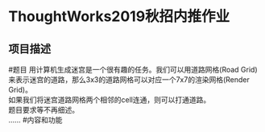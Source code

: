 ThoughtWorks2019秋招内推作业
===========================
项目描述
-------
#题目
用计算机生成迷宫是一个很有趣的任务。我们可以用道路网格(Road Grid) 来表示迷宫的道路，那么3x3的道路网格可以对应一个7x7的渲染网格(Render Grid)。<br>
如果我们将迷宫道路网格两个相邻的cell连通，则可以打通道路。<br>
题目要求等不再细述。<br>
......
#内容和功能
